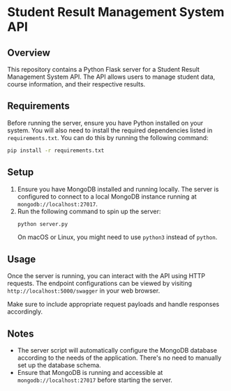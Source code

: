 # Student Result Management System API

## Overview

This repository contains a Python Flask server for a Student Result Management System API. The API allows users to manage student data, course information, and their respective results.

## Requirements

Before running the server, ensure you have Python installed on your system. You will also need to install the required dependencies listed in `requirements.txt`. You can do this by running the following command:

```bash
pip install -r requirements.txt
```

## Setup

1. Ensure you have MongoDB installed and running locally. The server is configured to connect to a local MongoDB instance running at `mongodb://localhost:27017`.
2. Run the following command to spin up the server:
   ```bash
   python server.py
   ```
   On macOS or Linux, you might need to use `python3` instead of `python`.

## Usage

Once the server is running, you can interact with the API using HTTP requests. The endpoint configurations can be viewed by visiting `http://localhost:5000/swagger` in your web browser.

Make sure to include appropriate request payloads and handle responses accordingly.

## Notes

- The server script will automatically configure the MongoDB database according to the needs of the application. There's no need to manually set up the database schema.
- Ensure that MongoDB is running and accessible at `mongodb://localhost:27017` before starting the server.